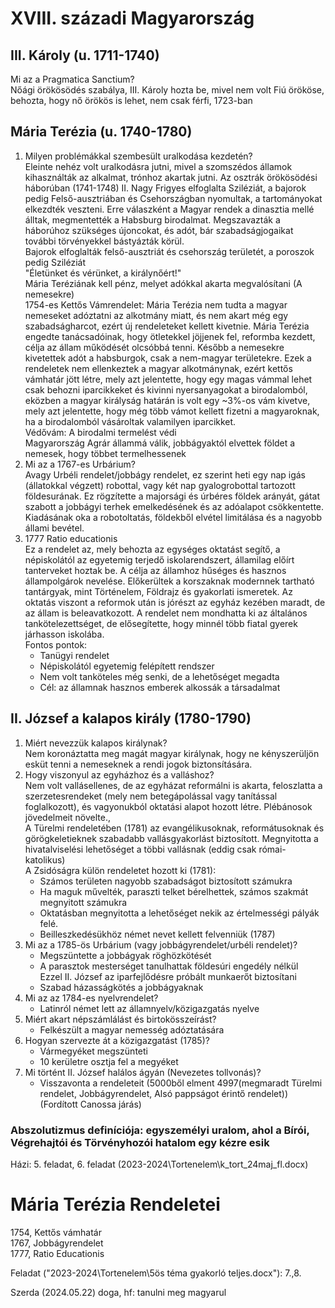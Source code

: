# XVIII. századi Magyarország    
## III. Károly (u. 1711-1740)    
Mi az a Pragmatica Sanctium?    
	Nőági örökösödés szabálya, III. Károly hozta be, mivel nem volt Fiú örököse, behozta, hogy nő örökös is lehet, nem csak férfi, 1723-ban    
## Mária Terézia (u. 1740-1780)    
1. Milyen problémákkal szembesült uralkodása kezdetén?  
	Eleinte nehéz volt uralkodásra jutni, mivel a szomszédos államok kihasználták az alkalmat, trónhoz akartak jutni. Az osztrák örökösödési háborúban (1741-1748) II. Nagy Frigyes elfoglalta Sziléziát, a bajorok pedig Felső-ausztriában és Csehországban nyomultak, a tartományokat elkezdték veszteni. Erre válaszként a Magyar rendek a dinasztia mellé álltak, megmentették a Habsburg birodalmat. Megszavazták a háborúhoz szükséges újoncokat, és adót, bár szabadságjogaikat további törvényekkel bástyázták körül.  
	Bajorok elfoglalták felső-ausztriát és csehország területét, a poroszok pedig Sziléziát  
	"Életünket és vérünket, a királynőért!"  
	Mária Teréziának kell pénz, melyet adókkal akarta megvalósítani (A nemesekre)  
	1754-es Kettős Vámrendelet: Mária Terézia nem tudta a magyar nemeseket adóztatni az alkotmány miatt, és nem akart még egy szabadságharcot, ezért új rendeleteket kellett kivetnie. Mária Terézia engedte tanácsadóinak, hogy ötletekkel jöjjenek fel, reformba kezdett, célja az állam működését olcsóbbá tenni. Később a nemesekre kivetettek adót a habsburgok, csak a nem-magyar területekre. Ezek a rendeletek nem ellenkeztek a magyar alkotmánynak, ezért kettős vámhatár jött létre, mely azt jelentette, hogy egy magas vámmal lehet csak behozni iparcikkeket és kivinni nyersanyagokat a birodalomból, eközben a magyar királyság határán is volt egy ~3%-os vám kivetve, mely azt jelentette, hogy még több vámot kellett fizetni a magyaroknak, ha a birodalomból vásároltak valamilyen iparcikket.  
	Védővám: A birodalmi termelést védi  
	Magyarország Agrár állammá válik, jobbágyaktól elvettek földet a nemesek, hogy többet termelhessenek    
2. Mi az a 1767-es Urbárium?  
	Avagy Urbéli rendelet/jobbágy rendelet, ez szerint heti egy nap igás (állatokkal végzett) robottal, vagy két nap gyalogrobottal tartozott földesurának. Ez rögzítette a majorsági és úrbéres földek arányát, gátat szabott a jobbágyi terhek emelkedésének és az adóalapot csökkentette. Kiadásának oka a robotoltatás, földekből elvétel limitálása és a nagyobb állami bevétel.  
3. 1777 Ratio educationis  
	Ez a rendelet az, mely behozta az egységes oktatást segítő, a népiskolától az egyetemig terjedő iskolarendszert, államilag előírt tanterveket hoztak be. A célja az államhoz hűséges és hasznos állampolgárok nevelése. Előkerültek a korszaknak modernnek tartható tantárgyak, mint Történelem, Földrajz és gyakorlati ismeretek. Az oktatás viszont a reformok után is jórészt az egyház kezében maradt, de az állam is beleavatkozott. A rendelet nem mondhatta ki az általános tankötelezettséget, de elősegítette, hogy minnél több fiatal gyerek járhasson iskolába.  
	Fontos pontok:  
      - Tanügyi rendelet  
	  - Népiskolától egyetemig felépített rendszer  
      - Nem volt tanköteles még senki, de a lehetőséget megadta  
      - Cél: az államnak hasznos emberek alkossák a társadalmat  
## II. József a kalapos király (1780-1790)  
1. Miért nevezzük kalapos királynak?  
	Nem koronáztatta meg magát magyar királynak, hogy ne kényszerüljön esküt tenni a nemeseknek a rendi jogok biztonsítására.  
2. Hogy viszonyul az egyházhoz és a valláshoz?  
	Nem volt vallásellenes, de az egyházat reformálni is akarta, feloszlatta a szerzetesrendeket (mely nem betegápolással vagy tanítással foglalkozott), és vagyonukból oktatási alapot hozott létre. Plébánosok jövedelmeit növelte.,  
	A Türelmi rendeletében (1781) az evangélikusoknak, reformátusoknak és görögkeletieknek szabadabb vallásgyakorlást biztosított. Megnyitotta a hivatalviselési lehetőséget a többi vallásnak (eddig csak római-katolikus)  
	A Zsidóságra külön rendeletet hozott ki (1781):  
	- Számos területen nagyobb szabadságot biztosított számukra  
    - Ha maguk művelték, paraszti telket bérelhettek, számos szakmát megnyitott számukra  
    - Oktatásban megnyitotta a lehetőséget nekik az értelmességi pályák felé.  
    - Beilleszkedésükhöz német nevet kellett felvenniük (1787)  
3. Mi az a 1785-ös Urbárium (vagy jobbágyrendelet/urbéli rendelet)?  
   - Megszüntette a jobbágyak röghözkötését  
   - A parasztok mesterséget tanulhattak földesúri engedély nélkül  
		Ezzel II. József az iparfejlődésre próbált munkaerőt biztosítani  
   - Szabad házasságkötés a jobbágyaknak  
4. Mi az az 1784-es nyelvrendelet?  
   - Latinról német lett az államnyelv/közigazgatás nyelve  
5. Miért akart népszámlálást és birtokösszeírást?  
   - Felkészült a magyar nemesség adóztatására  
6. Hogyan szervezte át a közigazgatást (1785)?  
   - Vármegyéket megszünteti  
   - 10 kerületre osztja fel a megyéket  
7. Mi történt II. József halálos ágyán (Nevezetes tollvonás)?  
   - Visszavonta a rendeleteit (5000ből elment 4997(megmaradt Türelmi rendelet, Jobbágyrendelet, Alsó pappságot érintő rendelet))  
(Fordított Canossa járás)  
### Abszolutizmus definíciója: egyszemélyi uralom, ahol a Bírói, Végrehajtói és Törvényhozói hatalom egy kézre esik  
Házi: 5. feladat, 6. feladat (2023-2024\Tortenelem\k_tort_24maj_fl.docx)  
  
# Mária Terézia Rendeletei  
1754, Kettős vámhatár  
1767, Jobbágyrendelet  
1777, Ratio Educationis  
  
Feladat ("2023-2024\Tortenelem\5ös téma gyakorló teljes.docx"): 7.,8.  
  
Szerda (2024.05.22) doga, hf: tanulni meg magyarul  
